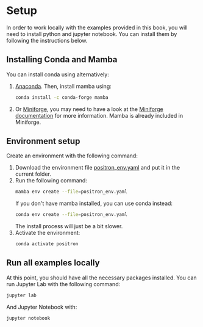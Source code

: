 # Setup

In order to work locally with the examples provided in this book, you will need to install python and jupyter notebook. 
You can install them by following the instructions below.

## Installing Conda and Mamba

You can install conda using alternatively:
1. [Anaconda](https://www.anaconda.com/download/success). Then, install mamba using:
    ```bash
    conda install -c conda-forge mamba
    ```
2. Or [Miniforge](https://conda-forge.org/download/), you may need to have a look at the [Miniforge documentation](https://github.com/conda-forge/miniforge) for more information.
    Mamba is already included in Miniforge.


## Environment setup

Create an environment with the following command:
1. Download the environment file [positron_env.yaml](positron_env.yaml) and put it in the current folder.
2.  Run the following command:
    ```bash
    mamba env create --file=positron_env.yaml
    ```
    If you don't have mamba installed, you can use conda instead:
    ```bash
    conda env create --file=positron_env.yaml
    ```
    The install process will just be a bit slower.
3. Activate the environment:
    ```bash
    conda activate positron
    ```

## Run all examples locally

At this point, you should have all the necessary packages installed. You can run Jupyter Lab with the following command:

```bash
jupyter lab
```

And Jupyter Notebook with:

```bash
jupyter notebook
```
    
